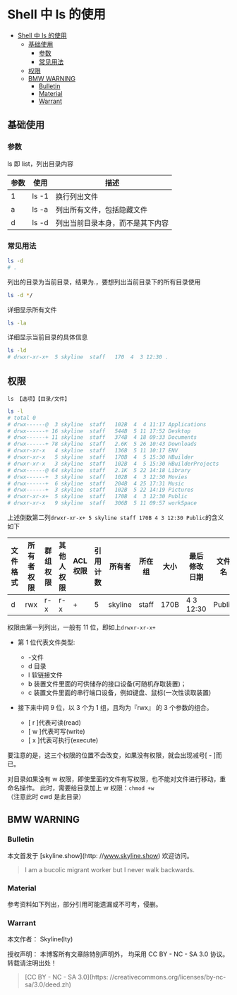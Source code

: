 # Shell 中 ls 的使用

<!-- @import "[TOC]" {cmd="toc" depthFrom=1 depthTo=6 orderedList=false} -->

<!-- code_chunk_output -->

- [Shell 中 ls 的使用](#shell-中-ls-的使用)
  - [基础使用](#基础使用)
    - [参数](#参数)
    - [常见用法](#常见用法)
  - [权限](#权限)
  - [BMW WARNING](#bmw-warning)
    - [Bulletin](#bulletin)
    - [Material](#material)
    - [Warrant](#warrant)

<!-- /code_chunk_output -->

## 基础使用

### 参数

ls 即 list，列出目录内容

| 参数 | 使用  | 描述                             |
| ---- | ----- | -------------------------------- |
| 1    | ls -1 | 换行列出文件                     |
| a    | ls -a | 列出所有文件，包括隐藏文件       |
| d    | ls -d | 列出当前目录本身，而不是其下内容 |

### 常见用法

```sh
ls -d
# .
```

列出的目录为当前目录，结果为.，要想列出当前目录下的所有目录使用

```sh
ls -d */
```

详细显示所有文件

```sh
ls -la
```

详细显示当前目录的具体信息

```sh
ls -ld
# drwxr-xr-x+  5 skyline  staff   170  4  3 12:30 .
```

## 权限

`ls 【选项】【目录/文件】`

```sh
ls -l
# total 0
# drwx------@  3 skyline  staff   102B  4  4 11:17 Applications
# drwx------+ 16 skyline  staff   544B  5 11 17:52 Desktop
# drwx------+ 11 skyline  staff   374B  4 18 09:33 Documents
# drwx------+ 78 skyline  staff   2.6K  5 26 10:43 Downloads
# drwxr-xr-x   4 skyline  staff   136B  5 11 10:17 ENV
# drwxr-xr-x   5 skyline  staff   170B  4  5 15:30 HBuilder
# drwxr-xr-x   3 skyline  staff   102B  4  5 15:30 HBuilderProjects
# drwx------@ 64 skyline  staff   2.1K  5 22 14:18 Library
# drwx------+  3 skyline  staff   102B  4  3 12:30 Movies
# drwx------+  6 skyline  staff   204B  4 25 17:31 Music
# drwx------+  3 skyline  staff   102B  5 22 14:19 Pictures
# drwxr-xr-x+  5 skyline  staff   170B  4  3 12:30 Public
# drwxr-xr-x   9 skyline  staff   306B  5 11 09:57 workSpace
```

上述倒数第二列`drwxr-xr-x+ 5 skyline staff 170B 4 3 12:30 Public`的含义如下

| 文件格式 | 所有者权限 | 群组权限 | 其他人权限 | ACL 权限 | 引用计数 | 所有者  | 所在组 | 大小 | 最后修改日期 | 文件名 |
| -------- | ---------- | -------- | ---------- | -------- | -------- | ------- | ------ | ---- | ------------ | ------ |
| d        | rwx        | r-x      | r-x        | +        | 5        | skyline | staff  | 170B | 4 3 12:30    | Public |

权限由第一列列出，一般有 11 位，即如上`drwxr-xr-x+`

- 第 1 位代表文件类型:

  - -文件
  - d 目录
  - l 软链接文件
  - b 装置文件里面的可供储存的接口设备(可随机存取装置)；
  - c 装置文件里面的串行端口设备，例如键盘、鼠标(一次性读取装置)

- 接下来中间 9 位，以 3 个为 1 组，且均为『rwx』 的 3 个参数的组合。
  - [ r ]代表可读(read)
  - [ w ]代表可写(write)
  - [ x ]代表可执行(execute)

要注意的是，这三个权限的位置不会改变，如果没有权限，就会出现减号[ - ]而已。

对目录如果没有 w 权限，即使里面的文件有写权限，也不能对文件进行移动，重命名操作。
此时，需要给目录加上 w 权限：`chmod +w`（注意此时 cwd 是此目录）

## BMW WARNING

### Bulletin

本文首发于 [skyline.show](http: //www.skyline.show) 欢迎访问。

> I am a bucolic migrant worker but I never walk backwards.

### Material

参考资料如下列出，部分引用可能遗漏或不可考，侵删。

>

### Warrant

本文作者： Skyline(lty)

授权声明： 本博客所有文章除特别声明外， 均采用 CC BY - NC - SA 3.0 协议。 转载请注明出处！

> [CC BY - NC - SA 3.0](https: //creativecommons.org/licenses/by-nc-sa/3.0/deed.zh)
